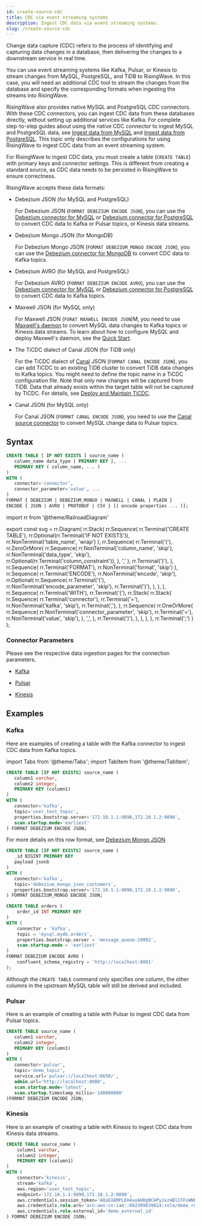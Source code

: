 ```yaml
---
id: create-source-cdc
title: CDC via event streaming systems
description: Ingest CDC data via event streaming systems.
slug: /create-source-cdc
---
```


Change data capture (CDC) refers to the process of identifying and capturing data changes in a database, then delivering the changes to a downstream service in real time.

You can use event streaming systems like Kafka, Pulsar, or Kinesis to stream changes from MySQL, PostgreSQL, and TiDB to RisingWave. In this case, you will need an additional CDC tool to stream the changes from the database and specify the corresponding formats when ingesting the streams into RisingWave.

RisingWave also provides native MySQL and PostgreSQL CDC connectors. With these CDC connectors, you can ingest CDC data from these databases directly, without setting up additional services like Kafka. For complete step-to-step guides about using the native CDC connector to ingest MySQL and PostgreSQL data, see [Ingest data from MySQL](/guides/ingest-from-mysql-cdc.md) and [Ingest data from PostgreSQL](/guides/ingest-from-postgres-cdc.md). This topic only describes the configurations for using RisingWave to ingest CDC data from an event streaming system.

For RisingWave to ingest CDC data, you must create a table (`CREATE TABLE`) with primary keys and connector settings. This is different from creating a standard source, as CDC data needs to be persisted in RisingWave to ensure correctness.

RisingWave accepts these data formats:

- Debezium JSON (for MySQL and PostgreSQL)

    For Debezium JSON (`FORMAT DEBEZIUM ENCODE JSON`), you can use the [Debezium connector for MySQL](https://debezium.io/documentation/reference/stable/connectors/mysql.html) or [Debezium connector for PostgreSQL](https://debezium.io/documentation/reference/stable/connectors/postgresql.html) to convert CDC data to Kafka or Pulsar topics, or Kinesis data streams.

- Debezium Mongo JSON (for MongoDB)

    For Debezium Mongo JSON (`FORMAT DEBEZIUM_MONGO ENCODE JSON`), you can use the [Debezium connector for MongoDB](https://debezium.io/documentation/reference/stable/connectors/mongodb.html) to convert CDC data to Kafka topics.

- Debezium AVRO (for MySQL and PostgreSQL)

   For Debezium AVRO (`FORMAT DEBEZIUM ENCODE AVRO`), you can use the [Debezium connector for MySQL](https://debezium.io/documentation/reference/stable/connectors/mysql.html) or [Debezium connector for PostgreSQL](https://debezium.io/documentation/reference/stable/connectors/postgresql.html) to convert CDC data to Kafka topics.

- Maxwell JSON (for MySQL only)

    For Maxwell JSON (`FORAT MAXWELL ENCODE JSON`)M, you need to use [Maxwell's daemon](https://maxwells-daemon.io/) to convert MySQL data changes to Kafka topics or Kinesis data streams. To learn about how to configure MySQL and deploy Maxwell's daemon, see the [Quick Start](https://maxwells-daemon.io/quickstart/).

- The TiCDC dialect of Canal JSON (for TiDB only)

    For the TiCDC dialect of [Canal](https://github.com/alibaba/canal) JSON (`FORMAT CANAL ENCODE JSON`), you can add TiCDC to an existing TiDB cluster to convert TiDB data changes to Kafka topics. You might need to define the topic name in a TiCDC configuration file. Note that only new changes will be captured from TiDB. Data that already exists within the target table will not be captured by TiCDC. For details, see [Deploy and Maintain TiCDC](https://docs.pingcap.com/tidb/dev/deploy-ticdc).

- Canal JSON (for MySQL only)

    For Canal JSON (`FORMAT CANAL ENCODE JSON`), you need to use the [Canal source connector](https://pulsar.apache.org/docs/2.11.x/io-canal-source/) to convert MySQL change data to Pulsar topics.

## Syntax

```sql
CREATE TABLE [ IF NOT EXISTS ] source_name (
   column_name data_type [ PRIMARY KEY ], ...
   PRIMARY KEY ( column_name, ... )
) 
WITH (
   connector='connector',
   connector_parameter='value', ...
) 
FORMAT { DEBEZIUM | DEBEZIUM_MONGO | MAXWELL | CANAL | PLAIN }
ENCODE { JSON | AVRO | PROTOBUF | CSV } [( encode properties ... )];
```

import rr from '@theme/RailroadDiagram'

export const svg = rr.Diagram(
    rr.Stack(
        rr.Sequence(
            rr.Terminal('CREATE TABLE'),
            rr.Optional(rr.Terminal('IF NOT EXISTS')),
            rr.NonTerminal('table_name', 'wrap')
        ),
        rr.Sequence(
            rr.Terminal('('),
            rr.ZeroOrMore(
                rr.Sequence(
                    rr.NonTerminal('column_name', 'skip'),
                    rr.NonTerminal('data_type', 'skip'),
                    rr.Optional(rr.Terminal('column_constraint')),
                ),
                ','
            ),
            rr.Terminal(')'),
        ),
        rr.Sequence(
            rr.Terminal('FORMAT'),
            rr.NonTerminal('format', 'skip')
        ),
        rr.Sequence(
            rr.Terminal('ENCODE'),
            rr.NonTerminal('encode', 'skip'),
            rr.Optional(
                rr.Sequence(
                rr.Terminal('('),
                rr.NonTerminal('encode_parameter', 'skip'),
                rr.Terminal(')'),
                ),
            ),
        ),
        rr.Sequence(
            rr.Terminal('WITH'),
            rr.Terminal('('),
            rr.Stack(
                rr.Stack(
                    rr.Sequence(
                        rr.Terminal('connector'),
                        rr.Terminal('='),
                        rr.NonTerminal('kafka', 'skip'),
                        rr.Terminal(','),
                    ),
                    rr.Sequence(
                       rr.OneOrMore(
                        rr.Sequence(
                            rr.NonTerminal('connector_parameter', 'skip'),
                            rr.Terminal('='),
                            rr.NonTerminal('value', 'skip'),
                        ),
                        ',',
                    ),
                        rr.Terminal(')'),
                    ),
                ),
            ),
        ),
        rr.Terminal(';')
    )
);

<drawer SVG={svg} />

### Connector Parameters

Please see the respective data ingestion pages for the connection parameters.

- [Kafka](create-source-kafka.md)

- [Pulsar](create-source-pulsar.md)

- [Kinesis](create-source-kinesis.md)

## Examples

### Kafka

Here are examples of creating a table with the Kafka connector to ingest CDC data from Kafka topics.

import Tabs from '@theme/Tabs';
import TabItem from '@theme/TabItem';

<Tabs groupID = "data-formats">
<TabItem value="Debezium JSON" label="Debezium JSON">

```sql
CREATE TABLE [IF NOT EXISTS] source_name (
   column1 varchar,
   column2 integer,
   PRIMARY KEY (column1)
) 
WITH (
   connector='kafka',
   topic='user_test_topic',
   properties.bootstrap.server='172.10.1.1:9090,172.10.1.2:9090',
   scan.startup.mode='earliest'
) FORMAT DEBEZIUM ENCODE JSON;
```

</TabItem>
<TabItem value="Debezium Mongo JSON" label="Debezium Mongo JSON">

For more details on this row format, see [Debezium Mongo JSON](../sql/commands/sql-create-source.md#debezium-mongo-json)

```sql
CREATE TABLE [IF NOT EXISTS] source_name (
   _id BIGINT PRIMARY KEY
   payload jsonb
)
WITH (
   connector='kafka',
   topic='debezium_mongo_json_customers',
   properties.bootstrap.server='172.10.1.1:9090,172.10.1.2:9090',
) FORMAT DEBEZIUM_MONGO ENCODE JSON;
```

</TabItem>
<TabItem value="Debezium AVRO" label="Debezium AVRO">

```sql
CREATE TABLE orders (
    order_id INT PRIMARY KEY
)
WITH (
    connector = 'kafka',
    topic = 'mysql.mydb.orders',
    properties.bootstrap.server = 'message_queue:29092',
    scan.startup.mode = 'earliest'
) 
FORMAT DEBEZIUM ENCODE AVRO (
    confluent_schema_registry = 'http://localhost:8081'
);
```

Although the `CREATE TABLE` command only specifies one column, the other columns in the upstream MySQL table will still be derived and included.

</TabItem>
</Tabs>

### Pulsar

Here is an example of creating a table with Pulsar to ingest CDC data from Pulsar topics.

```sql
CREATE TABLE source_name (
   column1 varchar,
   column2 integer,
   PRIMARY KEY (column1)
)
WITH (
   connector='pulsar',
   topic='demo_topic',
   service.url='pulsar://localhost:6650/',
   admin.url='http://localhost:8080',
   scan.startup.mode='latest',
   scan.startup.timestamp_millis='140000000'
)FORMAT DEBEZIUM ENCODE JSON;
```

### Kinesis

Here is an example of creating a table with Kinesis to ingest CDC data from Kinesis data streams.

```sql
CREATE TABLE source_name (
    column1 varchar,
    column2 integer,
    PRIMARY KEY (column1)
) 
WITH (
    connector='kinesis',
    stream='kafka',
    aws.region='user_test_topic',
    endpoint='172.10.1.1:9090,172.10.1.2:9090',
    aws.credentials.session_token='AQoEXAMPLEH4aoAH0gNCAPyJxz4BlCFFxWNE1OPTgk5TthT+FvwqnKwRcOIfrRh3c/L To6UDdyJwOOvEVPvLXCrrrUtdnniCEXAMPLE/IvU1dYUg2RVAJBanLiHb4IgRmpRV3z rkuWJOgQs8IZZaIv2BXIa2R4OlgkBN9bkUDNCJiBeb/AXlzBBko7b15fjrBs2+cTQtp Z3CYWFXG8C5zqx37wnOE49mRl/+OtkIKGO7fAE',
    aws.credentials.role.arn='arn:aws-cn:iam::602389639824:role/demo_role',
    aws.credentials.role.external_id='demo_external_id'
) FORMAT DEBEZIUM ENCODE JSON;
```
